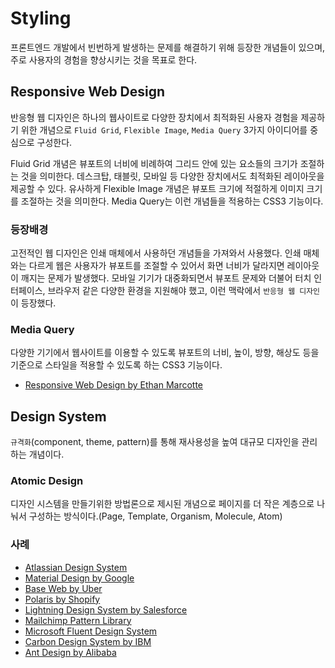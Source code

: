 # Styling

프론트엔드 개발에서 빈번하게 발생하는 문제를 해결하기 위해 등장한 개념들이 있으며, 주로 사용자의 경험을 향상시키는 것을 목표로 한다.

## Responsive Web Design

반응형 웹 디자인은 하나의 웹사이트로 다양한 장치에서 최적화된 사용자 경험을 제공하기 위한 개념으로 `Fluid Grid`, `Flexible Image`, `Media Query` 3가지 아이디어를 중심으로 구성한다.

Fluid Grid 개념은 뷰포트의 너비에 비례하여 그리드 안에 있는 요소들의 크기가 조절하는 것을 의미한다. 데스크탑, 태블릿, 모바일 등 다양한 장치에서도 최적화된 레이아웃을 제공할 수 있다. 유사하게 Flexible Image 개념은 뷰포트 크기에 적절하게 이미지 크기를 조절하는 것을 의미한다. Media Query는 이런 개념들을 적용하는 CSS3 기능이다.

### 등장배경

고전적인 웹 디자인은 인쇄 매체에서 사용하던 개념들을 가져와서 사용했다. 인쇄 매체와는 다르게 웹은 사용자가 뷰포트를 조절할 수 있어서 화면 너비가 달라지면 레이아웃이 깨지는 문제가 발생했다. 모바일 기기가 대중화되면서 뷰포트 문제와 더불어 터치 인터페이스, 브라우저 같은 다양한 환경을 지원해야 했고, 이런 맥락에서 `반응형 웹 디자인`이 등장했다.

### Media Query

다양한 기기에서 웹사이트를 이용할 수 있도록 뷰포트의 너비, 높이, 방향, 해상도 등을 기준으로 스타일을 적용할 수 있도록 하는 CSS3 기능이다.

- [Responsive Web Design by Ethan Marcotte](https://alistapart.com/article/responsive-web-design/)

## Design System

`규격화`(component, theme, pattern)를 통해 재사용성을 높여 대규모 디자인을 관리하는 개념이다.

### Atomic Design

디자인 시스템을 만들기위한 방법론으로 제시된 개념으로 페이지를 더 작은 계층으로 나눠서 구성하는 방식이다.(Page, Template, Organism, Molecule, Atom)

### 사례

- [Atlassian Design System](https://atlassian.design/)
- [Material Design by Google](https://material.io/design)
- [Base Web by Uber](https://baseweb.design/)
- [Polaris by Shopify](https://polaris.shopify.com/)
- [Lightning Design System by Salesforce](https://www.lightningdesignsystem.com/)
- [Mailchimp Pattern Library](https://ux.mailchimp.com/patterns)
- [Microsoft Fluent Design System](https://www.microsoft.com/design/fluent/#/)
- [Carbon Design System by IBM](https://www.carbondesignsystem.com/)
- [Ant Design by Alibaba](https://ant.design/)
